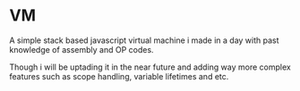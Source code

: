 # VM
A simple stack based javascript virtual machine i made in a day with past knowledge of assembly and OP codes.

Though i will be uptading it in the near future and adding way more complex features such as scope handling, variable lifetimes and etc.
